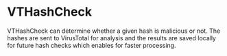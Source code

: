 # VTHashCheck
VTHashCheck can determine whether a given hash is malicious or not.  The hashes are sent to VirusTotal for analysis and the results are saved locally for future hash checks which enables for faster processing. 

